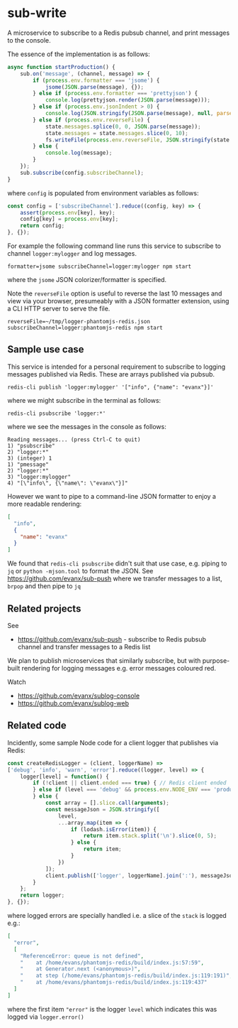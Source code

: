 # sub-write

A microservice to subscribe to a Redis pubsub channel, and print messages to the console.

The essence of the implementation is as follows:
```javascript
async function startProduction() {
    sub.on('message', (channel, message) => {
        if (process.env.formatter === 'jsome') {
            jsome(JSON.parse(message), {});
        } else if (process.env.formatter === 'prettyjson') {
            console.log(prettyjson.render(JSON.parse(message)));
        } else if (process.env.jsonIndent > 0) {
            console.log(JSON.stringify(JSON.parse(message), null, parseInt(process.env.jsonIndent)));
        } else if (process.env.reverseFile) {
            state.messages.splice(0, 0, JSON.parse(message));
            state.messages = state.messages.slice(0, 10);
            fs.writeFile(process.env.reverseFile, JSON.stringify(state.messages, null, 2));
        } else {
            console.log(message);
        }
    });
    sub.subscribe(config.subscribeChannel);
}
```
where `config` is populated from environment variables as follows:
```javascript
const config = ['subscribeChannel'].reduce((config, key) => {
    assert(process.env[key], key);
    config[key] = process.env[key];    
    return config;
}, {});
```

For example the following command line runs this service to subscribe to channel `logger:mylogger` and log messages.
```shell
formatter=jsome subscribeChannel=logger:mylogger npm start
```
where the `jsome` JSON colorizer/formatter is specified.

Note the `reverseFile` option is useful to reverse the last 10 messages and view via your browser, presumeably with a JSON formatter extension, using a CLI HTTP server to serve the file.
```shell
reverseFile=~/tmp/logger-phantomjs-redis.json subscribeChannel=logger:phantomjs-redis npm start
```

## Sample use case

This service is intended for a personal requirement to subscribe to logging messages published via Redis.
These are arrays published via pubsub.
```
redis-cli publish 'logger:mylogger' '["info", {"name": "evanx"}]'
```
where we might subscribe in the terminal as follows:
```
redis-cli psubscribe 'logger:*'
```
where we see the messages in the console as follows:
```
Reading messages... (press Ctrl-C to quit)
1) "psubscribe"
2) "logger:*"
3) (integer) 1
1) "pmessage"
2) "logger:*"
3) "logger:mylogger"
4) "[\"info\", {\"name\": \"evanx\"}]"
```
However we want to pipe to a command-line JSON formatter to enjoy a more readable rendering:
```json
[
  "info",
  {
    "name": "evanx"
  }
]
```

We found that `redis-cli psubscribe` didn't suit that use case, e.g. piping to `jq` or `python -mjson.tool` to format the JSON. See https://github.com/evanx/sub-push where we transfer messages to a list, `brpop` and then pipe to `jq`


## Related projects

See
- https://github.com/evanx/sub-push - subscribe to Redis pubsub channel and transfer messages to a Redis list

We plan to publish microservices that similarly subscribe, but with purpose-built rendering for logging messages e.g. error messages coloured red.

Watch
- https://github.com/evanx/sublog-console
- https://github.com/evanx/sublog-web

## Related code

Incidently, some sample Node code for a client logger that publishes via Redis:
```javascript
const createRedisLogger = (client, loggerName) =>
['debug', 'info', 'warn', 'error'].reduce((logger, level) => {
    logger[level] = function() {
        if (!client || client.ended === true) { // Redis client ended
        } else if (level === 'debug' && process.env.NODE_ENV === 'production') {
        } else {
            const array = [].slice.call(arguments);
            const messageJson = JSON.stringify([
                level,
                ...array.map(item => {
                    if (lodash.isError(item)) {
                        return item.stack.split('\n').slice(0, 5);
                    } else {
                        return item;
                    }
                })
            ]);
            client.publish(['logger', loggerName].join(':'), messageJson);
        }
    };
    return logger;
}, {});
```
where logged errors are specially handled i.e. a slice of the `stack` is logged e.g.:
```json
[
  "error",
  [
    "ReferenceError: queue is not defined",
    "    at /home/evans/phantomjs-redis/build/index.js:57:59",
    "    at Generator.next (<anonymous>)",
    "    at step (/home/evans/phantomjs-redis/build/index.js:119:191)",
    "    at /home/evans/phantomjs-redis/build/index.js:119:437"
  ]
]
```
where the first item `"error"` is the logger `level` which indicates this was logged via `logger.error()`
